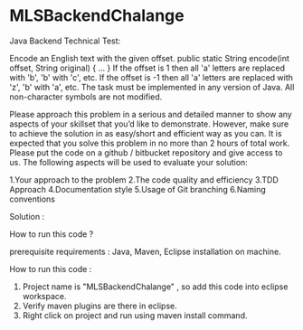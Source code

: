 # MLSBackendChalange
Java Backend Technical Test:

Encode an English text with the given offset. public static String encode(int offset, String original) { ... } If the offset is 1 then all 'a' letters are replaced with 'b', 'b' with 'c', etc. If the offset is -1 then all 'a' letters are replaced with 'z', 'b' with 'a', etc. The task must be implemented in any version of Java. All non-character symbols are not modified.

Please approach this problem in a serious and detailed manner to show any aspects of your skillset that you’d like to demonstrate. However, make sure to achieve the solution in as easy/short and efficient way as you can. It is expected that you solve this problem in no more than 2 hours of total work. Please put the code on a github / bitbucket repository and give access to us. The following aspects will be used to evaluate your solution:

1.Your approach to the problem 2.The code quality and efficiency 3.TDD Approach 4.Documentation style 5.Usage of Git branching 6.Naming conventions

Solution :

How to run this code ?

prerequisite requirements : Java, Maven, Eclipse installation on machine.

How to run this code :

1. Project name is "MLSBackendChalange" , so add this code into eclipse workspace.
2. Verify maven plugins are there in eclipse.
3. Right click on project and run using maven install command.


